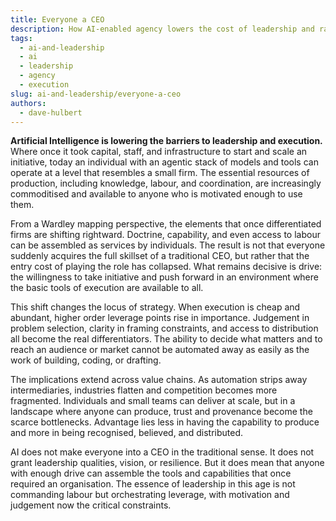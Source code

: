 ```yaml
---
title: Everyone a CEO
description: How AI-enabled agency lowers the cost of leadership and raises the premium on judgement and distribution.
tags:
  - ai-and-leadership
  - ai
  - leadership
  - agency
  - execution
slug: ai-and-leadership/everyone-a-ceo
authors:
  - dave-hulbert
---
```


**Artificial Intelligence is lowering the barriers to leadership and execution.** Where once it took capital, staff, and infrastructure to start and scale an initiative, today an individual with an agentic stack of models and tools can operate at a level that resembles a small firm. The essential resources of production, including knowledge, labour, and coordination, are increasingly commoditised and available to anyone who is motivated enough to use them.

<!-- truncate -->

From a Wardley mapping perspective, the elements that once differentiated firms are shifting rightward. Doctrine, capability, and even access to labour can be assembled as services by individuals. The result is not that everyone suddenly acquires the full skillset of a traditional CEO, but rather that the entry cost of playing the role has collapsed. What remains decisive is drive: the willingness to take initiative and push forward in an environment where the basic tools of execution are available to all.

This shift changes the locus of strategy. When execution is cheap and abundant, higher order leverage points rise in importance. Judgement in problem selection, clarity in framing constraints, and access to distribution all become the real differentiators. The ability to decide what matters and to reach an audience or market cannot be automated away as easily as the work of building, coding, or drafting.

The implications extend across value chains. As automation strips away intermediaries, industries flatten and competition becomes more fragmented. Individuals and small teams can deliver at scale, but in a landscape where anyone can produce, trust and provenance become the scarce bottlenecks. Advantage lies less in having the capability to produce and more in being recognised, believed, and distributed.

AI does not make everyone into a CEO in the traditional sense. It does not grant leadership qualities, vision, or resilience. But it does mean that anyone with enough drive can assemble the tools and capabilities that once required an organisation. The essence of leadership in this age is not commanding labour but orchestrating leverage, with motivation and judgement now the critical constraints.
